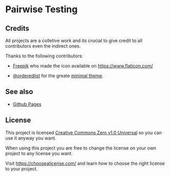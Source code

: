 # Pairwise Testing

## Credits 

All projects are a colletive work and its crucial to give credit to all contributors even the indirect ones.

Thanks to the following contributors:

- [Freepik](https://www.flaticon.com/authors/freepik) who made the icon available on <https://www.flaticon.com/>

- [@orderedlist](https://github.com/orderedlist) for the greate [minimal theme](https://github.com/orderedlist/minimal).

## See also

- [Github Pages](https://pages.github.com/)

## License

This project is licensed [Creative Commons Zero v1.0 Universal](LICENSE) so you can use it anyway you want. 

When using this project you are free to change the license on your own project to any license you want.

Visit <https://choosealicense.com/> and learn how to choose the right license to your project.

